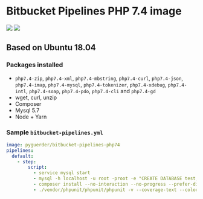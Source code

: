 # Bitbucket Pipelines PHP 7.4 image

[![](https://images.microbadger.com/badges/version/pyguerder/bitbucket-pipelines-php74.svg)](https://microbadger.com/images/pyguerder/bitbucket-pipelines-php74 "Get your own version badge on microbadger.com") [![](https://images.microbadger.com/badges/image/pyguerder/bitbucket-pipelines-php74.svg)](https://microbadger.com/images/pyguerder/bitbucket-pipelines-php74 "Get your own image badge on microbadger.com")

## Based on Ubuntu 18.04

### Packages installed

- `php7.4-zip`, `php7.4-xml`, `php7.4-mbstring`, `php7.4-curl`, `php7.4-json`, `php7.4-imap`, `php7.4-mysql`, `php7.4-tokenizer`, `php7.4-xdebug`, `php7.4-intl`, `php7.4-soap`, `php7.4-pdo`, `php7.4-cli` and `php7.4-gd`
- wget, curl, unzip
- Composer
- Mysql 5.7
- Node + Yarn

### Sample `bitbucket-pipelines.yml`

```YAML
image: pyguerder/bitbucket-pipelines-php74
pipelines:
  default:
    - step:
        script:
          - service mysql start
          - mysql -h localhost -u root -proot -e "CREATE DATABASE test;"
          - composer install --no-interaction --no-progress --prefer-dist
          - ./vendor/phpunit/phpunit/phpunit -v --coverage-text --colors=never --stderr
```
